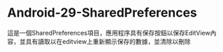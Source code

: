 # Android-29-SharedPreferences
這是一個SharedPreferences項目，應用程序具有保存按鈕以保存EditView內容，並具有讀取以在editview上重新顯示保存的數據，並清除以刪除

